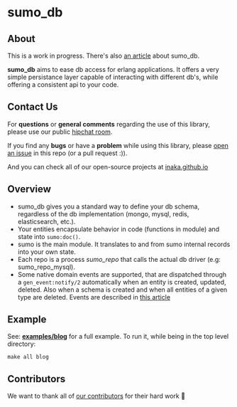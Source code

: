 # sumo_db

## About
This is a work in progress. There's also [an article](http://marcelog.github.com/articles/erlang_persistence_entities.html) about sumo_db.

**sumo_db** aims to ease db access for erlang applications. It offers a very
simple persistance layer capable of interacting with different db's, while
offering a consistent api to your code.

## Contact Us
For **questions** or **general comments** regarding the use of this library, please use our public
[hipchat room](https://www.hipchat.com/gpBpW3SsT).

If you find any **bugs** or have a **problem** while using this library, please [open an issue](https://github.com/inaka/sumo_db/issues/new) in this repo (or a pull request :)).

And you can check all of our open-source projects at [inaka.github.io](http://inaka.github.io)

## Overview
 * sumo_db gives you a standard way to define your db schema, regardless of the db implementation (mongo, mysql, redis, elasticsearch, etc.).
 * Your entities encapsulate behavior in code (functions in module) and state into ``sumo:doc()``.
 * sumo is the main module. It translates to and from sumo internal records into your own state.
 * Each repo is a process *sumo_repo* that calls the actual db driver (e.g: sumo_repo_mysql).
 * Some native domain events are supported, that are dispatched through a `gen_event:notify/2` automatically when an entity is created, updated, deleted.
 Also when a schema is created and when all entities of a given type are deleted. Events are described in [this article](http://marcelog.github.com/articles/erlang_epers_persist_entities_domain_events.html)

## Example
See: [**examples/blog**](https://github.com/inaka/sumo_db/tree/master/examples/blog)
for a full example. To run it, while being in the top level directory:

    make all blog

## Contributors
We want to thank all of [our contributors](CONTRIBUTORS.md) for their hard work :muscle:
